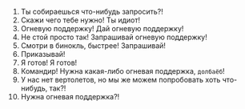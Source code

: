 1. Ты собираешься что-нибудь запросить?!
2. Скажи чего тебе нужно! Ты идиот!
3. Огневую поддержку! Дай огневую поддержку!
4. Не стой просто так! Запрашивай огневую поддержку!
5. Смотри в бинокль, быстрее! Запрашивай!
6. Приказывай!
7. Я готов! Я готов!
8. Командир! Нужна какая-либо огневая поддержка, `долбаёб`!
9. У нас нет вертолетов, но мы же можем попробовать хоть что-нибудь, так?!
10. Нужна огневая поддержка?!